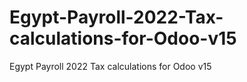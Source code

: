 # Egypt-Payroll-2022-Tax-calculations-for-Odoo-v15
Egypt Payroll 2022 Tax calculations for Odoo v15
